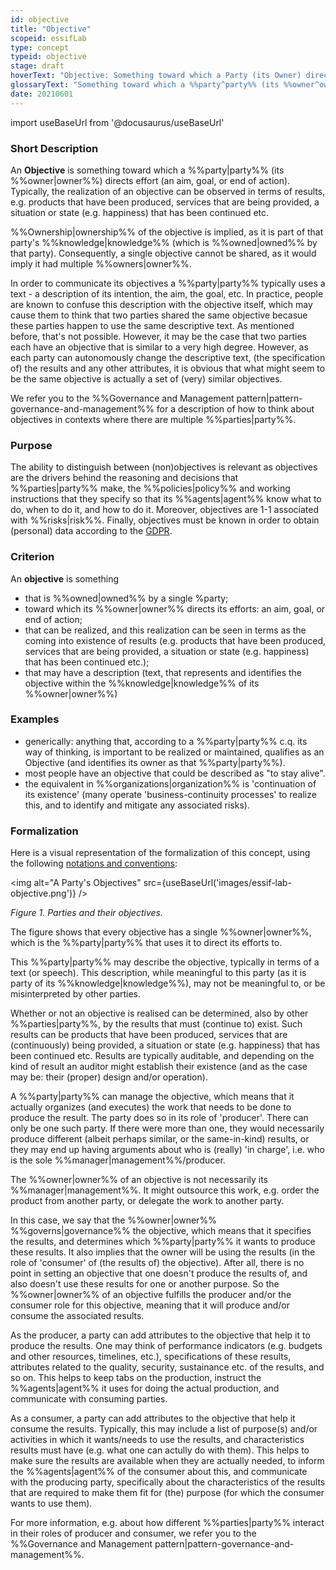 ```yaml
---
id: objective
title: "Objective"
scopeid: essifLab
type: concept
typeid: objective
stage: draft
hoverText: "Objective: Something toward which a Party (its Owner) directs effort (an aim, goal, or end of action)."
glossaryText: "Something toward which a %%party^party%% (its %%owner^owner%%) directs effort (an aim, goal, or end of action)."
date: 20210601
---
```


import useBaseUrl from '@docusaurus/useBaseUrl'

### Short Description
An **Objective** is something toward which a %%party|party%% (its %%owner|owner%%) directs effort (an aim, goal, or end of action). Typically, the realization of an objective can be observed in terms of results, e.g. products that have been produced, services that are being provided, a situation or state (e.g. happiness) that has been continued etc.

%%Ownership|ownership%% of the objective is implied, as it is part of that party's %%knowledge|knowledge%% (which is %%owned|owned%% by that party). Consequently, a single objective cannot be shared, as it would imply it had multiple %%owners|owner%%.

In order to communicate its objectives a %%party|party%% typically uses a text - a description of its intention, the aim, the goal, etc. In practice, people are known to confuse this description with the objective itself, which may cause them to think that two parties shared the same objective becasue these parties happen to use the same descriptive text. As mentioned before, that's not possible. However, it may be the case that two parties each have an objective that is similar to a very high degree. However, as each party can autonomously change the descriptive text, (the specification of) the results and any other attributes, it is obvious that what might seem to be the same objective is actually a set of (very) similar objectives.

We refer you to the %%Governance and Management pattern|pattern-governance-and-management%% for a description of how to think about objectives in contexts where there are multiple %%parties|party%%.

### Purpose
The ability to distinguish between (non)objectives is relevant as objectives are the drivers behind the reasoning and decisions that %%parties|party%% make, the %%policies|policy%% and working instructions that they specify so that its %%agents|agent%% know what to do, when to do it, and how to do it. Moreover, objectives are 1-1 associated with %%risks|risk%%. Finally, objectives must be known in order to obtain (personal) data according to the [GDPR](https://eur-lex.europa.eu/eli/reg/2016/679/oj).

### Criterion
An **objective** is something
- that is %%owned|owned%% by a single %party;
- toward which its %%owner|owner%% directs its efforts: an aim, goal, or end of action;
- that can be realized, and this realization can be seen in terms as the coming into existence of results (e.g. products that have been produced, services that are being provided, a situation or state (e.g. happiness) that has been continued etc.);
- that may have a description (text, that represents and identifies the objective within the %%knowledge|knowledge%% of its %%owner|owner%%)

### Examples
- generically: anything that, according to a %%party|party%% c.q. its way of thinking, is important to be realized or maintained, qualifies as an Objective (and identifies its owner as that %%party|party%%).
- most people have an objective that could be described as "to stay alive".
- the equivalent in %%organizations|organization%% is 'continuation of its existence' (many operate 'business-continuity processes' to realize this, and to identify and mitigate any associated risks).

### Formalization

Here is a visual representation of the formalization of this concept, using the following [notations and conventions](../notations-and-conventions#pattern-diagram-notations):

<img
  alt="A Party's Objectives"
  src={useBaseUrl('images/essif-lab-objective.png')}
/>

*Figure 1. Parties and their objectives.*

The figure shows that every objective has a single %%owner|owner%%, which is the %%party|party%% that uses it to direct its efforts to.

This %%party|party%% may describe the objective, typically in terms of a text (or speech). This description, while meaningful to this party (as it is party of its %%knowledge|knowledge%%), may not be meaningful to, or be misinterpreted by other parties.

Whether or not an objective is realised can be determined, also by other %%parties|party%%, by the results that must (continue to) exist. Such results can be products that have been produced, services that are (continuously) being provided, a situation or state (e.g. happiness) that has been continued etc. Results are typically auditable, and depending on the kind of result an auditor might establish their existence (and as the case may be: their (proper) design and/or operation).

A %%party|party%% can manage the objective, which means that it actually organizes (and executes) the work that needs to be done to produce the result. The party does so in its role of 'producer'. There can only be one such party. If there were more than one, they would necessarily produce different (albeit perhaps similar, or the same-in-kind) results, or they may end up having arguments about who is (really) 'in charge', i.e. who is the sole %%manager|management%%/producer.

The %%owner|owner%% of an objective is not necessarily its %%manager|management%%. It might outsource this work, e.g. order the product from another party, or delegate the work to another party.

In this case, we say that the %%owner|owner%% %%governs|governance%% the objective, which means that it specifies the results, and determines which %%party|party%% it wants to produce these results. It also implies that the owner will be using the results (in the role of 'consumer' of (the results of) the objective). After all, there is no point in setting an objective that one doesn't produce the results of, and also doesn't use these results for one or another purpose. So the %%owner|owner%% of an objective fulfills the producer and/or the consumer role for this objective, meaning that it will produce and/or consume the associated results.

As the producer, a party can add attributes to the objective that help it to produce the results. One may think of performance indicators (e.g. budgets and other resources, timelines, etc.), specifications of these results, attributes related to the quality, security, sustainance etc. of the results, and so on. This helps to keep tabs on the production, instruct the %%agents|agent%% it uses for doing the actual production, and communicate with consuming parties.

As a consumer, a party can add attributes to the objective that help it consume the results. Typically, this may include a list of purpose(s) and/or activities in which it wants/needs to use the results, and characteristics results must have (e.g. what one can actully do with them). This helps to make sure the results are available when they are actually needed, to inform the %%agents|agent%% of the consumer about this, and communicate with the producing party, specifically about the characteristics of the results that are required to make them fit for (the) purpose (for which the consumer wants to use them).

For more information, e.g. about how different %%parties|party%% interact in their roles of producer and consumer, we refer you to the %%Governance and Management pattern|pattern-governance-and-management%%.